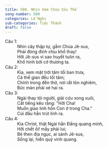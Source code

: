 ```yaml
---
title: 500. Nhìn Xem Chúa Cứu Thế
song-number: 500
categories: Lễ Nghi
sub-categories: Tiệc Thánh
draft: false
---
```

<dl><dt>Câu 1:</dt><dd data-verse="1">Nhìn cây thập tự, gẫm Chúa Jê-sus, <br/>Phải đóng đinh chịu khổ thay! <br/>Hỡi Jê-sus vì sao huyết tuôn ra, <br/>Khổ hình bởi cớ thương ta. </dd><dt>Câu 2:</dt><dd data-verse="2">Kìa, xem mặt trời tăm tối ban trưa, <br/>Cả thế gian đều tối tăm; <br/>Chính trong đền thờ, nơi rất tôn nghiêm, <br/>Bức màn phải xé hai ra. </dd><dt>Câu 3:</dt><dd data-verse="3">Ngài thay tội người, giải cứu xong xuôi, <br/>Cất tiếng kêu rằng: "Hỡi Cha! <br/>Muốn giao linh hồn Con ở trong Cha." <br/>Cúi đầu hẳn trút linh ra. </dd><dt>Câu 4:</dt><dd data-verse="4">Kìa Christ, thật Ngài hẳn Đấng quang minh, <br/>Hỡi chết ôi! mầy phải lui; <br/>Bẻ then địa ngục, ai sánh Jê-sus, <br/>Sống lại, hiển quý vinh quang. </dd></dl>